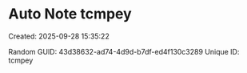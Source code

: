 ﻿# Auto Note tcmpey
Created: 2025-09-28 15:35:22

Random GUID: 43d38632-ad74-4d9d-b7df-ed4f130c3289
Unique ID: tcmpey
